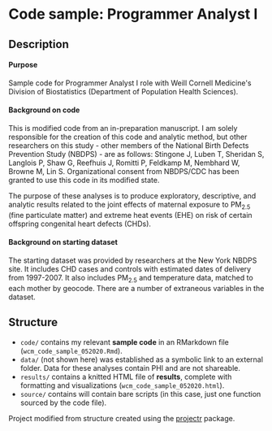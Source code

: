 # Code sample: Programmer Analyst I

## Description

#### Purpose

Sample code for Programmer Analyst I role with Weill Cornell Medicine's Division of Biostatistics (Department of Population Health Sciences). 

#### Background on code

This is modified code from an in-preparation manuscript. I am solely responsible for the creation of this code and analytic method, but other researchers on this study - other members of the National Birth Defects Prevention Study (NBDPS) - are as follows: Stingone J, Luben T, Sheridan S, Langlois P, Shaw G, Reefhuis J, Romitti P, Feldkamp M, Nembhard W, Browne M, Lin S. Organizational consent from NBDPS/CDC has been granted to use this code in its modified state.

The purpose of these analyses is to produce exploratory, descriptive, and analytic results related to the joint effects of maternal exposure to PM<sub>2.5</sub> (fine particulate matter) and extreme heat events (EHE) on risk of certain offspring congenital heart defects (CHDs).

#### Background on starting dataset

The starting dataset was provided by researchers at the New York NBDPS site. It includes CHD cases and controls with estimated dates of delivery from 1997-2007. It also includes PM<sub>2.5</sub> and temperature data, matched to each mother by geocode. There	are a number of extraneous variables in the dataset.

## Structure

* `code/` contains my relevant **sample code** in an RMarkdown file (`wcm_code_sample_052020.Rmd`).
* `data/` (not shown here) was established as a symbolic link to an external folder. Data for these analyses contain PHI and are not shareable.
* `results/` contains a knitted HTML file of **results**, complete with formatting and visualizations (`wcm_code_sample_052020.html`).
* `source/` contains will contain bare scripts (in this case, just one function sourced by the code file).

Project modified from structure created using the [projectr](https://github.com/jeff-goldsmith/projectr) package.

